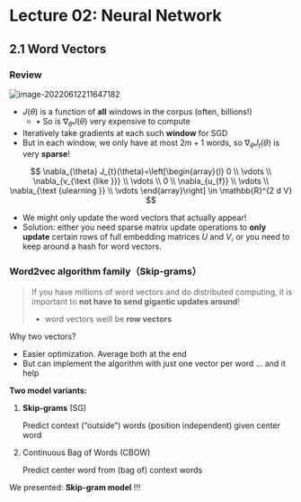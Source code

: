 # Lecture 02: Neural Network

## 2.1 Word Vectors

### Review

![image-20220612211647182](https://s2.loli.net/2022/06/12/qDmvh4aLzwYNX75.png)

* $J(\theta)$ is a function of **all** windows in the corpus (often, billions!)
  * • So is $\nabla_{\theta}J(\theta)$ very expensive to compute
* Iteratively take gradients at each such **window** for SGD
* But in each window, we only have at most $2m + 1$ words, so $\nabla_{\theta} J_{t}(\theta)$ is very **sparse**!

$$
\nabla_{\theta} J_{t}(\theta)=\left[\begin{array}{l}
0 \\
\vdots \\
\nabla_{v_{\text {like }}} \\
\vdots \\
0 \\
\nabla_{u_{f}} \\
\vdots \\
\nabla_{\text {ulearning }} \\
\vdots
\end{array}\right] \in \mathbb{R}^{2 d V}
$$



* We might only update the word vectors that actually appear! 
* Solution: either you need sparse matrix update operations to **only update** certain rows of full embedding matrices $U$ and $V$, or you need to keep around a hash for word vectors.

###  Word2vec algorithm family（Skip-grams）

> If you have millions of word vectors and do distributed computing, it is important to **not have to send gigantic updates around**!
>
> * word vectors weill be **row vectors**

Why two vectors? 

*  Easier optimization. Average both at the end
* But can implement the algorithm with just one vector per word … and it help

**Two model variants:**

1. **Skip-grams** (SG)

   Predict context (“outside”) words (position independent) given center word

2. Continuous Bag of Words (CBOW)

   Predict center word from (bag of) context words

We presented: **Skip-gram model** !!!

